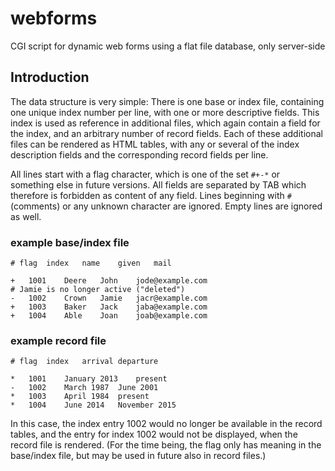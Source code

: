 # webforms

CGI script for dynamic web forms using a flat file database,
only server-side

## Introduction

The data structure is very simple: There is one base or index file,
containing one unique index number per line, with one or more descriptive
fields.  This index is used as reference in additional files, which
again contain a field for the index, and an arbitrary number of record
fields. Each of these additional files can be rendered as HTML tables,
with any or several of the index description fields and the corresponding
record fields per line.

All lines start with a flag character, which is one of the set `#+-*`
or something else in future versions. All fields are separated by TAB
which therefore is forbidden as content of any field.  Lines beginning
with `#` (comments) or any unknown character are ignored.  Empty lines
are ignored as well.

### example base/index file

	# flag	index	name	given	mail

	+	1001	Deere	John	jode@example.com
	# Jamie is no longer active ("deleted")
	-	1002	Crown	Jamie	jacr@example.com
	+	1003	Baker	Jack	jaba@example.com
	+	1004	Able	Joan	joab@example.com

### example record file

	# flag	index	arrival	departure
	
	*	1001	January 2013	present
	-	1002	March 1987	June 2001
	*	1003	April 1984	present
	*	1004	June 2014	November 2015

In this case, the index entry 1002 would no longer be available in the
record tables, and the entry for index 1002 would not be displayed,
when the record file is rendered. (For the time being, the flag only
has meaning in the base/index file, but may be used in future also in
record files.)